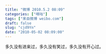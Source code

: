 ```yaml
---
title: "微博 2010.5.2 08:09"
categories: ["嘀咕"]
tags: ["来自微博 weibo.com"]
draft: false
slug: "cjd9Yn"
date: "2010-05-02 08:09:00"
---
```


<p>多久没有进来过，多久没有笑过，多久没有开心过。 ​​​​</p>
